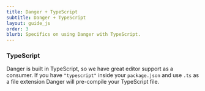 ```yaml
---
title: Danger + TypeScript
subtitle: Danger + TypeScript
layout: guide_js
order: 3
blurb: Specifics on using Danger with TypeScript.
---
```


### TypeScript

Danger is built in TypeScript, so we have great editor support as a consumer. If you have `"typescript"` inside your
`package.json` and use `.ts` as a file extension Danger will pre-compile your TypeScript file.
